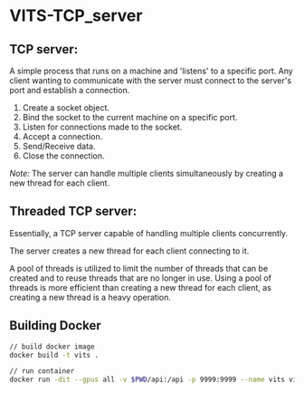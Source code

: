 # VITS-TCP_server

## TCP server:

A simple process that runs on a machine and 'listens' to a specific port. Any client wanting to communicate with the server must connect to the server's port and establish a connection.

1.  Create a socket object.
2.  Bind the socket to the current machine on a specific port.
3.  Listen for connections made to the socket.
4.  Accept a connection.
5.  Send/Receive data.
6.  Close the connection.

*Note:* The server can handle multiple clients simultaneously by creating a new thread for each client.

## Threaded TCP server:

Essentially, a TCP server capable of handling multiple clients concurrently.

The server creates a new thread for each client connecting to it. 

A pool of threads is utilized to limit the number of threads that can be created and to reuse threads that are no longer in use. Using a pool of threads is more efficient than creating a new thread for each client, as creating a new thread is a heavy operation.

## Building Docker

```sh
// build docker image
docker build -t vits .

// run container
docker run -dit --gpus all -v $PWD/api:/api -p 9999:9999 --name vits vits
```